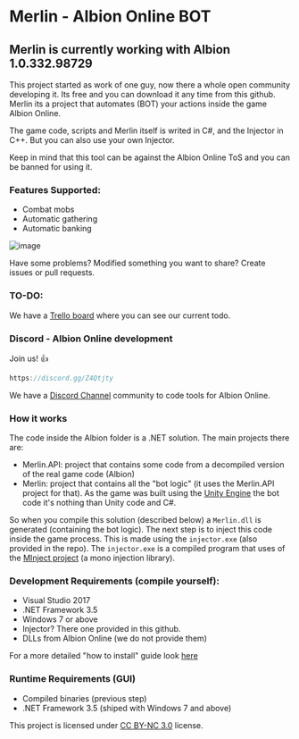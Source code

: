 # Merlin - Albion Online BOT

## Merlin is currently working with Albion 1.0.332.98729

This project started as work of one guy, now there a whole open community developing it. Its free and you can download it any time from this github. Merlin its a project that automates (BOT) your actions inside the game Albion Online.

The game code, scripts and Merlin itself is writed in C#, and the Injector in C++. But you can also use your own Injector.

Keep in mind that this tool can be against the Albion Online ToS and you can be banned for using it.

### Features Supported:
 * Combat mobs
 * Automatic gathering
 * Automatic banking 

![image](https://user-images.githubusercontent.com/1520059/31459290-20745878-ae99-11e7-9e5c-ae83e0808e9b.png)

Have some problems? Modified something you want to share? Create issues or pull requests.

### TO-DO:

We have a [Trello board](https://trello.com/b/eGLVeGbL/merlin) where you can see our current todo.

### Discord - Albion Online development

Join us! :+1:

```javascript
https://discord.gg/Z4Qtjty
```

We have a [Discord Channel](https://discord.gg/Z4Qtjty) community to code tools for Albion Online.

### How it works

The code inside the Albion folder is a .NET solution. The main projects there are:
* Merlin.API: project that contains some code from a decompiled version of the real game code (Albion)
* Merlin: project that contains all the "bot logic" (it uses the Merlin.API project for that). As the game was built using the [Unity Engine](https://unity3d.com/pt) the bot code it's nothing than Unity code and C#. 

So when you compile this solution (described below) a `Merlin.dll` is generated (containing the bot logic). The next step is to inject this code inside the game process. This is made using the `injector.exe` (also provided in the repo). The `injector.exe` is a compiled program that uses of the [MInject project](https://github.com/EquiFox/MInject) (a mono injection library).

### Development Requirements (compile yourself):

 * Visual Studio 2017
 * .NET Framework 3.5
 * Windows 7 or above
 * Injector? There one provided in this github.
 * DLLs from Albion Online (we do not provide them)

For a more detailed "how to install" guide look [here](https://github.com/klukule/merlin/wiki/%5BMerlin%5D-How-to-Download-&-Install)
  
### Runtime Requirements (GUI)
 
 * Compiled binaries (previous step)
 * .NET Framework 3.5 (shiped with Windows 7 and above)
 
 
This project is licensed under [CC BY-NC 3.0](https://creativecommons.org/licenses/by-nc/3.0/legalcode) license.

